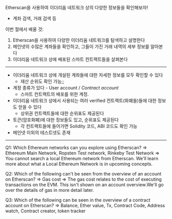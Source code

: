Etherscan을 사용하여 이더리움 네트워크 상의 다양한 정보들을 확인해보자!
- 계좌 검색, 거래 검색 등

이번 절에서 배울 것:
1. Etherscan을 사용하여 다양한 이더리움 네트워크를 탐색하고 설명한다
2. 메인넷의 수많은 계좌들을 확인하고, 그들이 가진 거래 내역의 세부 정보를 알아본다
3. 이더리움 네트워크 상에 배포된 스마트 컨트랙트들을 살펴본다

--------

- 이더리움 네트워크 상에 개설된 계좌들에 대한 자세한 정보를 모두 확인할 수 있다
  - 재산 순위도 확인 가능;;
- 계정 종류가 있다 - User account / *Contract account*
  - 스마트 컨트랙트의 배포를 위한 계정.
- 이더리움 네트워크 상에서 사용되는 여러 verified 컨트랙트(화폐들)들에 대한 정보도 얻을 수 있다
  - 상위권 컨트랙트들에 대한 순위표도 제공된다
- 토큰(암호화폐)에 대한 정보들도 있고, 순위표도 제공된다
  - 각 컨트랙트들에 들어가면 Solidity 코드, ABI 코드도 확인 가능
- 메인넷 이외의 테스트넷도 존재

--------

Q1: Which Ethereum networks can you explore using Etherscan?
=> Ethereum Main Network, Ropsten Test network, Rinkeby Test Network
=> You cannot search a local Ethereum network from Etherscan. We'll learn more about what a Local Ethereum Network is in upcoming concepts.

Q2: Which of the following can't be seen from the overview of an account on Etherscan?
=> Gas cost
=> The gas cost relates to the cost of executing transactions on the EVM. This isn't shown on an account overview.We'll go over the details of gas in more detail later.

Q3: Which of the following can be seen in the overview of a contract account on Etherscan?
=> Balance, Ether value, Tx, Contract Code, Address watch, Contract creator, token tracker
